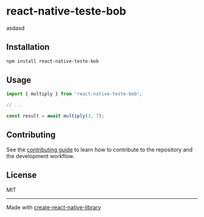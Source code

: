 # react-native-teste-bob

asdasd

## Installation

```sh
npm install react-native-teste-bob
```

## Usage

```js
import { multiply } from 'react-native-teste-bob';

// ...

const result = await multiply(3, 7);
```

## Contributing

See the [contributing guide](CONTRIBUTING.md) to learn how to contribute to the repository and the development workflow.

## License

MIT

---

Made with [create-react-native-library](https://github.com/callstack/react-native-builder-bob)

